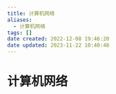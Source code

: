 ```yaml
---
title: 计算机网络
aliases:
  - 计算机网络
tags: []
date created: 2022-12-08 19:46:20
date updated: 2023-11-22 10:40:48
---
```


# 计算机网络
